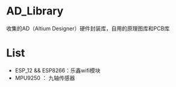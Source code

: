 # AD_Library
收集的AD（Altium Designer）硬件封装库，自用的原理图库和PCB库


# List
- ESP_12 && ESP8266：乐鑫wifi模块
- MPU9250 ： 九轴传感器
